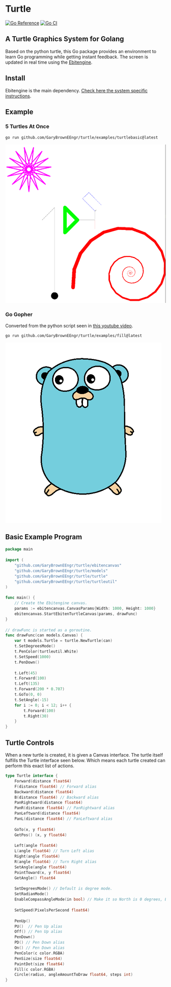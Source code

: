 # Turtle

[![Go Reference](https://pkg.go.dev/badge/github.com/GaryBrownEEngr/turtle.svg)](https://pkg.go.dev/github.com/GaryBrownEEngr/turtle)
[![Go CI](https://github.com/GaryBrownEEngr/turtle/actions/workflows/go.yml/badge.svg)](https://github.com/GaryBrownEEngr/turtle/actions/workflows/go.yml)

## A Turtle Graphics System for Golang

Based on the python turtle, this Go package provides an environment to learn Go programming while getting instant feedback. The screen is updated in real time using the [Ebitengine](https://ebitengine.org/).

## Install

Ebitengine is the main dependency. [Check here the system specific instructions](https://ebitengine.org/en/documents/install.html).

## Example

### 5 Turtles At Once

```bash
go run github.com/GaryBrownEEngr/turtle/examples/turtlebasic@latest
```

![Example Picture](https://github.com/GaryBrownEEngr/turtle/blob/main/examples/turtlebasic/turtlebasic.png)

### Go Gopher

Converted from the python script seen in [this youtube video](https://www.youtube.com/watch?v=d8A1jqOGzNE).

```bash
go run github.com/GaryBrownEEngr/turtle/examples/fill@latest
```

![Example Picture](https://github.com/GaryBrownEEngr/turtle/blob/main/examples/fill/GoGopher.png)

## Basic Example Program

```go
package main

import (
	"github.com/GaryBrownEEngr/turtle/ebitencanvas"
	"github.com/GaryBrownEEngr/turtle/models"
	"github.com/GaryBrownEEngr/turtle/turtle"
	"github.com/GaryBrownEEngr/turtle/turtleutil"
)

func main() {
	// Create the Ebitengine canvas.
	params := ebitencanvas.CanvasParams{Width: 1000, Height: 1000}
	ebitencanvas.StartEbitenTurtleCanvas(params, drawFunc)
}

// drawFunc is started as a goroutine.
func drawFunc(can models.Canvas) {
	var t models.Turtle = turtle.NewTurtle(can)
	t.SetDegreesMode()
	t.PenColor(turtleutil.White)
	t.SetSpeed(1000)
	t.PenDown()

	t.Left(45)
	t.Forward(100)
	t.Left(135)
	t.Forward(200 * 0.707)
	t.GoTo(0, 0)
	t.SetAngle(-15)
	for i := 0; i < 12; i++ {
		t.Forward(100)
		t.Right(30)
	}
}
```

## Turtle Controls

When a new turtle is created, it is given a Canvas interface. The turtle itself fulfills the Turtle interface seen below.
Which means each turtle created can perform this exact list of actions.

```go
type Turtle interface {
	Forward(distance float64)
	F(distance float64) // Forward alias
	Backward(distance float64)
	B(distance float64) // Backward alias
	PanRightward(distance float64)
	PanR(distance float64) // PanRightward alias
	PanLeftward(distance float64)
	PanL(distance float64) // PanLeftward alias

	GoTo(x, y float64)
	GetPos() (x, y float64)

	Left(angle float64)
	L(angle float64) // Turn Left alias
	Right(angle float64)
	R(angle float64) // Turn Right alias
	SetAngle(angle float64)
	PointToward(x, y float64)
	GetAngle() float64

	SetDegreesMode() // Default is degree mode.
	SetRadianMode()
	EnableCompassAngleMode(in bool) // Make it so North is 0 degrees, East is 90...

	SetSpeed(PixelsPerSecond float64)

	PenUp()
	PU()  // Pen Up alias
	Off() // Pen Up alias
	PenDown()
	PD() // Pen Down alias
	On() // Pen Down alias
	PenColor(c color.RGBA)
	PenSize(size float64)
	PaintDot(size float64)
	Fill(c color.RGBA)
	Circle(radius, angleAmountToDraw float64, steps int)
}
```
